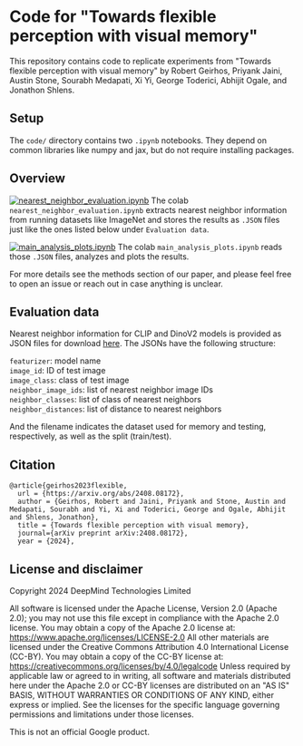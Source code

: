 # Code for "Towards flexible perception with visual memory"

This repository contains code to replicate experiments from "Towards flexible
perception with visual memory" by Robert Geirhos, Priyank Jaini, Austin Stone,
Sourabh Medapati, Xi Yi, George Toderici, Abhijit Ogale, and Jonathon Shlens.

## Setup
The `code/` directory contains two `.ipynb` notebooks. They depend on common
libraries like numpy and jax, but do not require installing packages.

## Overview
[![nearest_neighbor_evaluation.ipynb](https://colab.research.google.com/assets/colab-badge.svg)](https://colab.research.google.com/github/google-deepmind/visual_memory/blob/master/code/nearest_neighbor_evaluation.ipynb) The colab `nearest_neighbor_evaluation.ipynb` extracts nearest neighbor information from
running datasets like ImageNet and stores the results as `.JSON` files just like the ones listed below under `Evaluation data`.

[![main_analysis_plots.ipynb](https://colab.research.google.com/assets/colab-badge.svg)](https://colab.research.google.com/github/google-deepmind/visual_memory/blob/master/code/main_analysis_plots.ipynb) The colab `main_analysis_plots.ipynb` reads those `.JSON` files, analyzes and plots the results.

For more details see the methods section of our paper, and please feel free to
open an issue or reach out in case anything is unclear.

## Evaluation data
Nearest neighbor information for CLIP and DinoV2 models is provided as JSON files for download [here](https://console.cloud.google.com/storage/browser/visual_memory_v01). The JSONs have the following structure:

`featurizer`: model name<br>
`image_id`: ID of test image<br>
`image_class`: class of test image<br>
`neighbor_image_ids`: list of nearest neighbor image IDs<br>
`neighbor_classes`: list of class of nearest neighbors<br>
`neighbor_distances`: list of distance to nearest neighbors<br>

And the filename indicates the dataset used for memory and testing, respectively, as well as the split (train/test).

## Citation
```
@article{geirhos2023flexible,
  url = {https://arxiv.org/abs/2408.08172},
  author = {Geirhos, Robert and Jaini, Priyank and Stone, Austin and Medapati, Sourabh and Yi, Xi and Toderici, George and Ogale, Abhijit and Shlens, Jonathon},
  title = {Towards flexible perception with visual memory},
  journal={arXiv preprint arXiv:2408.08172},
  year = {2024},
```

## License and disclaimer
Copyright 2024 DeepMind Technologies Limited

All software is licensed under the Apache License, Version 2.0 (Apache 2.0);
you may not use this file except in compliance with the Apache 2.0 license.
You may obtain a copy of the Apache 2.0 license at:
https://www.apache.org/licenses/LICENSE-2.0
All other materials are licensed under the Creative Commons Attribution 4.0
International License (CC-BY). You may obtain a copy of the CC-BY license at:
https://creativecommons.org/licenses/by/4.0/legalcode
Unless required by applicable law or agreed to in writing, all software and
materials distributed here under the Apache 2.0 or CC-BY licenses are
distributed on an "AS IS" BASIS, WITHOUT WARRANTIES OR CONDITIONS OF ANY KIND,
either express or implied. See the licenses for the specific language governing
permissions and limitations under those licenses.

This is not an official Google product.

